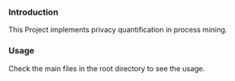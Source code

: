 ### Introduction
This Project implements privacy quantification in process mining.

### Usage
Check the main files in the root directory to see the usage.


